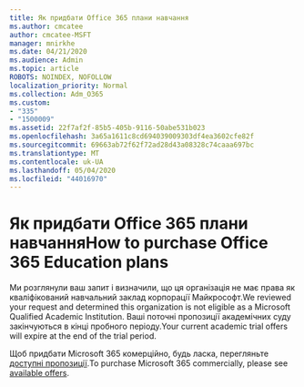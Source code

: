 ```yaml
---
title: Як придбати Office 365 плани навчання
ms.author: cmcatee
author: cmcatee-MSFT
manager: mnirkhe
ms.date: 04/21/2020
ms.audience: Admin
ms.topic: article
ROBOTS: NOINDEX, NOFOLLOW
localization_priority: Normal
ms.collection: Adm_O365
ms.custom:
- "335"
- "1500009"
ms.assetid: 22f7af2f-85b5-405b-9116-50abe531b023
ms.openlocfilehash: 3a65a1611c8cd694039009303df4ea3602cfe82f
ms.sourcegitcommit: 69663ab72f62f72ad28d43a08328c74caaa697bc
ms.translationtype: MT
ms.contentlocale: uk-UA
ms.lasthandoff: 05/04/2020
ms.locfileid: "44016970"
---
```

# <a name="how-to-purchase-office-365-education-plans"></a><span data-ttu-id="2284d-102">Як придбати Office 365 плани навчання</span><span class="sxs-lookup"><span data-stu-id="2284d-102">How to purchase Office 365 Education plans</span></span>

<span data-ttu-id="2284d-103">Ми розглянули ваш запит і визначили, що ця організація не має права як кваліфікований навчальний заклад корпорації Майкрософт.</span><span class="sxs-lookup"><span data-stu-id="2284d-103">We reviewed your request and determined this organization is not eligible as a Microsoft Qualified Academic Institution.</span></span> <span data-ttu-id="2284d-104">Ваші поточні пропозиції академічних суду закінчуються в кінці пробного періоду.</span><span class="sxs-lookup"><span data-stu-id="2284d-104">Your current academic trial offers will expire at the end of the trial period.</span></span>
  
<span data-ttu-id="2284d-105">Щоб придбати Microsoft 365 комерційно, будь ласка, перегляньте [доступні пропозиції](https://go.microsoft.com/fwlink/p/?linkid=868433).</span><span class="sxs-lookup"><span data-stu-id="2284d-105">To purchase Microsoft 365 commercially, please see [available offers](https://go.microsoft.com/fwlink/p/?linkid=868433).</span></span>  